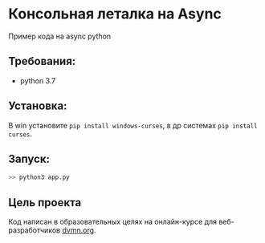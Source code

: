 # Консольная леталка на Async
Пример кода на async python

## Требования:
- python 3.7

## Установка:
В win установите `pip install windows-curses`, в др системах `pip install curses`.

## Запуск:
```bash
>> python3 app.py
```


## Цель проекта

Код написан в образовательных целях на онлайн-курсе для веб-разработчиков [dvmn.org](https://dvmn.org/).
